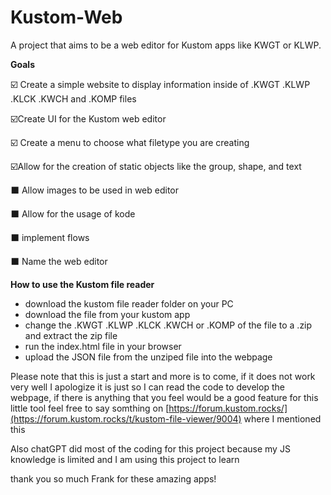 # Kustom-Web
A project that aims to be a web editor for Kustom apps like KWGT or KLWP.

**Goals**

☑️ Create a simple website to display information inside of .KWGT .KLWP .KLCK .KWCH and .KOMP files

☑️Create UI for the Kustom web editor

☑️ Create a menu to choose what filetype you are creating

☑️Allow for the creation of static objects like the group, shape, and text

⬛ Allow images to be used in web editor

⬛ Allow for the usage of kode

⬛ implement flows

⬛ Name the web editor


**How to use the Kustom file reader**

* download the kustom file reader folder on your PC
* download the file from your kustom app
* change the .KWGT .KLWP .KLCK .KWCH or .KOMP of the file to a .zip and extract the zip file
* run the index.html file in your browser
* upload the JSON file from the unziped file into the webpage

Please note that this is just a start and more is to come, if it does not work very well I apologize it is just so I can read the code to develop the webpage, if there is anything that you feel would be a good feature for this little tool feel free to say somthing on [https://forum.kustom.rocks/](https://forum.kustom.rocks/t/kustom-file-viewer/9004) where I mentioned this

Also chatGPT did most of the coding for this project because my JS knowledge is limited and I am using this project to learn

thank you so much Frank for these amazing apps!



